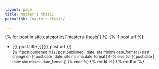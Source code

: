 ```yaml
---
layout: page
title: Master's thesis
permalink: /masters-thesis/

---
```


{% for post in site.categories['masters-thesis'] %}
{% if post.url %}
- [{{ post.title }}]({{ post.url }})<br>
  <small> {% if post.published %} {{ post.published | date: site.minima.date_format }} (last change on {{ post.date | date: site.minima.date_format }}) {% else %} {{ post.date | date: site.minima.date_format }} {% endif %} </small>
{% endif %}
{% endfor %}
